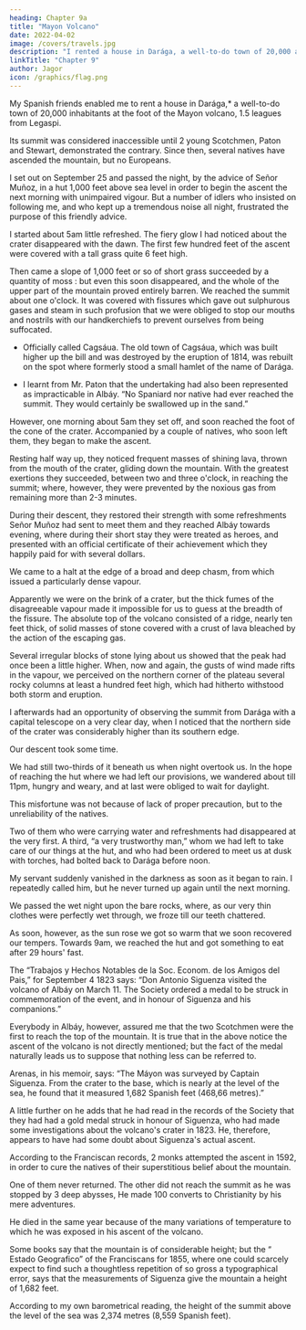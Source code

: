 ```yaml
---
heading: Chapter 9a
title: "Mayon Volcano"
date: 2022-04-02
image: /covers/travels.jpg
description: "I rented a house in Darága, a well-to-do town of 20,000 at the foot of the Mayon volcano, 1.5 leagues from Legaspi"
linkTitle: "Chapter 9"
author: Jagor
icon: /graphics/flag.png
---
```




<!-- THE VOLCANO OP MÁYON OR ALBAY, AND ITS ERUPTIONS.
 -->

My Spanish friends enabled me to rent a house in Darága,* a well-to-do town of 20,000 inhabitants at the foot of the Mayon volcano, 1.5 leagues from Legaspi. 

Its summit was considered inaccessible until 2 young Scotchmen, Paton and Stewart, demonstrated the contrary. Since then, several natives have ascended the mountain, but no Europeans.

I set out on September 25 and passed the night, by the advice of Señor Muñoz, in a hut 1,000 feet above sea  level in order to begin the ascent the next morning with unimpaired vigour. But a number of idlers who insisted on following me, and who kept up a tremendous noise all night, frustrated the purpose of this friendly advice. 

I started about 5am little refreshed. The fiery glow I had noticed about the crater disappeared with the dawn. The first few hundred feet of the ascent were covered with a tall grass quite 6 feet high. 

Then came a slope of 1,000 feet or so of short grass succeeded by a quantity of moss : but even this soon disappeared, and the whole of the upper part of the mountain proved entirely barren. We reached the summit about one o'clock. It was covered with fissures which gave out sulphurous gases and steam in such profusion that we were obliged to stop our mouths and nostrils with our handkerchiefs to prevent ourselves from being suffocated.

* Officially called Cagsáua. The old town of Cagsáua, which was built higher up the bill and was destroyed by the eruption of 1814, was rebuilt on the spot where formerly stood a small hamlet of the name of Darága.

+ I learnt from Mr. Paton that the undertaking had also been represented as impracticable in Albáy. “No  Spaniard nor native had ever reached the summit. They would certainly be swallowed up in the sand.” 

However, one morning about 5am they set off, and soon reached the foot of the cone of the crater. Accompanied by a couple of natives, who soon left them, they began to make the ascent. 

Resting half way up, they noticed frequent masses of shining lava, thrown from the mouth of the crater, gliding down the mountain. With the greatest exertions they succeeded, between two and three o'clock, in reaching the summit; where, however, they were prevented by the noxious gas from remaining more than 2-3 minutes. 

During their descent, they restored their strength with some refreshments Señor Muñoz had sent to meet them and they reached Albáy towards evening, where during their short stay they were treated as heroes, and presented with an official certificate of their achievement which they happily paid for with several dollars.


We came to a halt at the edge of a broad and deep chasm, from which issued a particularly dense vapour.

 Apparently we were on the brink of a crater, but the thick fumes of the disagreeable vapour made it impossible for us to guess at the breadth of the fissure. The absolute top of the volcano consisted of a ridge, nearly ten feet thick, of solid masses of stone covered with a crust of lava bleached by the action of the escaping gas. 

Several irregular blocks of stone lying about us showed that the peak had once been a little higher. When, now and again, the gusts of wind made rifts in the vapour, we perceived on the northern corner of the plateau several rocky columns at least a hundred feet high, which had hitherto withstood both storm and eruption. 

I afterwards had an opportunity of observing the summit from Darága with a capital telescope on a very clear day, when I noticed that the northern side of the crater was considerably higher than its southern edge.

Our descent took some time. 

We had still two-thirds of it beneath us when night overtook us. In the hope of reaching the hut where we had left our provisions, we wandered about till 11pm, hungry and weary, and at last were obliged to wait for daylight. 

This misfortune was not because of lack of proper precaution, but to the unreliability of the natives. 

Two of them who were carrying water and refreshments had disappeared at the very first. A third, “a very trustworthy man,” whom we had left to take care of our things at the hut, and who had been ordered to meet us at dusk with torches, had bolted back to Darága before noon. 

My servant<!-- , too, who was carrying a woollen coat and an umbrella for me, --> suddenly vanished in the darkness as soon as it began to rain. I repeatedly called him, but he never turned up again until the next morning.

We passed the wet night upon the bare rocks, where, as our very thin clothes were perfectly wet through, we froze till our teeth chattered. 

As soon, however, as the sun rose we got so warm that we soon recovered our tempers. Towards 9am, we reached the hut and got something to eat after 29 hours' fast.

The “Trabajos y Hechos Notables de la Soc. Econom. de los Amigos del Pais,” for September 4 1823 says:  “Don Antonio Siguenza visited the volcano of Albáy on March 11. The Society ordered a medal to be struck in commemoration of the event, and in honour of Siguenza and his companions.” 


Everybody in Albáy, however, assured me that the two Scotchmen were the first to reach the top of the mountain. It is true that in the above notice the ascent of the volcano is not directly mentioned; but the fact of the medal naturally leads us to suppose that nothing less can be referred to.

Arenas, in his memoir, says: “The Máyon was surveyed by Captain Siguenza. From the crater to the base, which is nearly at the level of the sea, he found that it measured 1,682 Spanish feet (468,66 metres).” 

A little further on he adds that he had read in the records of the Society that they had had a gold medal struck in honour of Siguenza, who had made some investigations about the volcano's crater in 1823. He, therefore, appears to have had some doubt about Siguenza's actual ascent.

According to the Franciscan records, 2 monks attempted the ascent in 1592, in order to cure the natives of their superstitious belief about the mountain. 

One of them never returned. The other did not reach the summit as he was stopped by 3 deep abysses, He made 100 converts to Christianity by his mere adventures. 

He died in the same year because of the many variations of temperature to which he was exposed in his ascent of the volcano.

Some books say that the mountain is of considerable height; but the “ Estado Geografico” of the Franciscans for 1855, where one could scarcely expect to find such a thoughtless repetition of so gross a typographical error, says that the measurements of Siguenza give the mountain a height of 1,682 feet. 

According to my own barometrical reading, the height of the summit above the level of the sea was 2,374 metres (8,559 Spanish feet).
